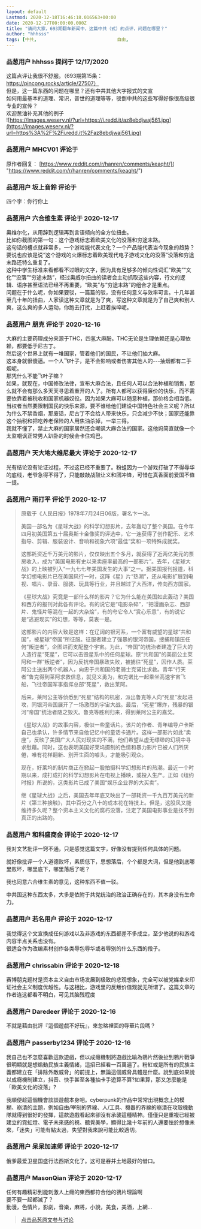 ```yaml
---
layout: default
Lastmod: 2020-12-18T16:46:18.016563+00:00
date: 2020-12-17T00:00:00.000Z
title: "请问大家，693期翻车新闻中，这篇中共（式）的点评，问题在哪里？"
author: "hhhsss"
tags: [中共,								自由,								翻车新闻,								信息]
---
```



### 品葱用户 **hhhsss** 提问于 12/17/2020
    
这篇点评让我很不舒服。（693期第15条：https://pincong.rocks/article/27507）  
但是，这一篇东西的问题在哪里？还有中共其他大字报式的文宣  
如何用最基本的道理、常识，普世的道理等等，驳倒中共的这些写得好像很高级很专业的宣传？  
欢迎葱油补充其他的例子  
![https://images.weserv.nl/?url=https://i.redd.it/az8ebdjwaj561.jpg](https://images.weserv.nl/?url=https%3A%2F%2Fi.redd.it%2Faz8ebdjwaj561.jpg)
    
                

### 品葱用户 **MHCV01** 评论于 
        
原作者回复： [https://www.reddit.com/r/hanren/comments/keaqht/]( "https://www.reddit.com/r/hanren/comments/keaqht/")
        
                

### 品葱用户 **坂上音鈴** 评论于 
        
四个字：你行你上
        
                

### 品葱用户 **六合维生素** 评论于 2020-12-17
        
奥维尔化，从用辞到逻辑再到言语倾向的全方位扭曲。  
比如你截图的第一句：这个游戏标志着欧美文化的没落和穷途末路。  
这句话的槽点就非常多，一个游戏能代表文化？一个产品能代表当今现象的趋势？要说也应该是说“这个游戏的火爆标志着欧美现代电子游戏文化的没落”没落和穷途末路还特么重复了。  
这种中学生标准来看都看不过眼的文字，因为具有足够多的倾向性词汇“欧美”“文化”“没落”“穷途末路”，经过奥威尔扭曲的读者会主动抓取这些内容，行文的逻辑、语序甚至语法已经不再重要，“欧美”与“穷途末路”的组合才是重点。  
问题在于什么呢，你如果要驳，一篇篇的驳，没有任何意义与效率可言。十几年甚至几十年的扭曲，人家读这种文章就是为了爽，写这种文章就是为了自己爽和别人爽，这么爽的多人运动，你跑去打扰，上赶着挨啐呢。
        
                

### 品葱用户 **朋克** 评论于 2020-12-16
        
大麻的主要药理成分来源于THC，四氢大麻酚。THC无论是生理依赖还是心理依赖，都要低于尼古丁。  
然后这个世界上就有一堆国家，管着他们的国民，不让他们抽大麻。  
这本身就很傻逼。一个人飞叶子，是不会影响或者伤害其他人的---抽烟都有二手烟呢。  
那凭什么不能飞叶子嘛？  
如果，就现在，中国修改法律，宣布大麻合法，且任何人可以合法种植和销售，那么就不会有那么多天天寻思着重开的人了。所有人都可以获得廉价的快乐，而不需要依靠着被税收和国家机器奴役。因为如果大麻可以随意种植，那价格会相当低。  
当权者当然要限制国民的快乐来源，要不谁给他们建设中国特色社会主义呢？所以为什么不禁香烟，那废话，尼古丁不会给人带来快乐，只会减少不快；国家还能靠这个抽税和把吃养老保险的人用焦油杀掉，一举三得。  
我就不懂了，禁止大麻的国家居然还会嘲讽大麻合法的国家。这他妈简直就像一个太监嘲讽正常男人趴卧的时候会卡住鸡巴。
        
                

### 品葱用户 **天大地大维尼最大** 评论于 2020-12-17
        
光有结论没有论证过程，不过这已经不重要了。粉蛆因为一个游戏打破了不得辱华的底线，老爷急得不得了，只能敲敲战鼓让义和团冲锋，可惜在真香面前爱国不值一提。
        
                

### 品葱用户 **雨打平** 评论于 2020-12-17
        
> 原载于《人民日报》1978年7月24日06版，署名卞一冰。  
>   
> 美国一部名为《星球大战》的科学幻想影片，去年轰动了整个美国。在今年四月初美国第五十届奥斯卡金像奖的评选中，它一连获得了创作配乐、艺术指导、剪辑、服装设计、音响和视象六项“最佳”奖和一项特殊成就奖。  
>   
> 这部耗资近千万美元的影片，仅仅映出五个多月，就获得了近两亿美元的票房收入，成为“美国电影有史以来卖座率最高的一部影片”。去年，《星球大战》的上映被列入“一九七七年美国发生的大事”之一。据美国报刊报道，科学幻想电影片已在美国风行一时，这阵《星》片“热潮”，还从电影扩展到电视、唱片、录音、服装、玩具等行业，并且越过了大西洋，传向西方国家。  
>   
> 《星球大战》究竟是一部什么样的影片？它为什么能在美国如此轰动？美国和西方的报刊对此各有评论。有的说它是“电影杂碎”，“把漫画杂志、西部片、鬼怪片等混在一起的大杂烩”，有的夸它令人“赏心乐意”，有的说它是“逃避现实”的幻想，等等，莫衷一是。  
>   
> 这部影片的内容大致是这样：在辽阔的银河系，一个富有威望的星球“共和国”，被星球“帝国”所征服。征服者建立了强暴的银河帝国，搜捕和镇压任何“叛逆者”，企图进而支配整个宇宙。为此，“帝国”的统治者建造了巨大的人造行星“死星”，它可以击毁星系中的任何星球。原“共和国”的美丽公主莱阿和一群“叛逆者”，因为反抗帝国暴政失败，被掳往“死星”，囚作人质。莱阿公主送出两个机器人，向忠于共和国的老骑士克诺比求救。青年“行天者”鲁克得到莱阿求救信息，就见义勇为，和克诺比一起乘坐高速宇宙飞船，飞往帝国军事指挥总部“死星”，救出莱阿。  
>   
> 后来，莱阿公主等侦悉到“死星”结构的机密，派出鲁克等人向“死星”发起进攻，同银河帝国展开了一场激烈的宇宙大战。最后，“死星”爆炸，残暴的银河“帝国”统治者随之毁灭。鲁克等胜利归来，得到莱阿公主的嘉奖。  
>   
> 《星球大战》的故事内容，极似一些童话片。该片的作者、青年编导卢卡斯自己也承认，许多情节来自他记忆中的童话卡通片。这样一部影片如此“卖座”，反映了美国广大人民对现实的不满，他们希望从虚无缥缈的幻境中寻求慰藉。同时，这也表明美国好莱坞摄制的色情和暴力影片已被人们所厌倦，唯有花样翻新、别开生面的噱头，才能吸引观众。  
>   
> 现在，好莱坞的制片商正在掀起一股拍摄科学幻想影片的热潮。最近一个时期以来，成打成打的科学幻想影片在电视上播映，或投入生产。正如《纽约时报》所说的，这类影片已成了美国“娱乐企业界的大买卖”。  
>   
> 继《星球大战》之后，美国去年年底又映出了一部耗资一千九百万美元的新片《第三种接触》，其中百分之八十的成本花在特技上。但是，这股风又能维持多久呢？整个资本主义文化的腐朽没落，注定了美国电影事业是找不到真正的出路的。  
>
        
                

### 品葱用户 **和科盛商会** 评论于 2020-12-17
        
我对文艺批评一窍不通，只是感觉这篇文字，好像没有提到任何具体的问题。  
  
就好像批评一个人道德败坏，素质低下，思想落后，个个都是大词，但是他到底哪里败坏，哪里底下，哪里落后了呢？  
  
我也同意六合维生素的意见，这种东西不值一驳。  
  
中共国这种东西太多，大多是依附于共党统治的政治正确存在的，其本身没有生命力。
        
                

### 品葱用户 **若名用户** 评论于 2020-12-17
        
我觉得这个文宣换成任何游戏以及非游戏的东西都差不多成立，至少他说的和游戏内容半点关系也没有。  
很适合作为改编素材创作各类辱包辱华或者辱别的什么东西的段子。
        
                

### 品葱用户 **chrissabin** 评论于 2020-12-18
        
赛博朋克题材是资本主义自由市场发展到极致的悲观想象，完全可以被党媒拿来印证社会主义制度优越性。与这相比，游戏里的反叛价值观就无所谓了。这篇文章的作者连这都看不明白，可见其脑残程度
        
                

### 品葱用户 **Daredeer** 评论于 2020-12-16
        
不就是藉由批評『這個遊戲不好玩』，來忽略裡面的辱華片段嗎？
        
                

### 品葱用户 **passerby1234** 评论于 2020-12-16
        
我自己也不怎麼喜歡這款遊戲，但以成癮機制將遊戲比喻為鴉片然後扯到鴉片戰爭很明顯就是想煽動民族主義情緒，這招已經看一百萬遍了。粉紅或是所有的民族主義都建立在「排除外敵威脅」的前提上，無論這個威脅具體是什麼。說到底如果說以成癮機制建立，抖音、快手甚至各種抽卡手遊算不算?如果算，那又怎麼能是「歐美文化的沒落」?  
  
我順便趁這個機會談談遊戲本身吧。cyberpunk的作品中常常出現概念上的模糊、崩潰的主題，例如自由/宰制的界線、人/工具、機器的界線的崩潰在攻殼機動隊就得到很好的發揮，這款遊戲看起來卻沒有承襲這種精神。僅僅只是重複已經被建立的霓虹燈、電子未來感的視、聽覺美學，顯得比幾十年前的人還要怯於想像未來，「迷失」可能有點太過，失望對我來說可能比較適切。
        
                

### 品葱用户 **呆呆加速师** 评论于 2020-12-17
        
俄爹最爱卫星国盛行法西斯文化了。这可是吞并土地最好的借口。
        
                

### 品葱用户 **MasonQian** 评论于 2020-12-17
        
任何有趣精彩到能刺激人上癮的東西都符合他的鴉片理論啊  
要不要一起都滅了？  
動漫，色情片，影劇，音樂，麻將，小說，美食，美酒，上網...
        
                





> [点击品葱原文参与讨论](https://pincong.rocks/question/34666)

